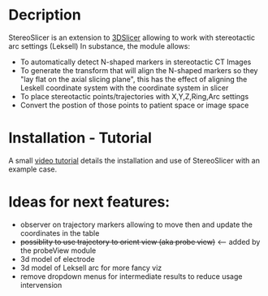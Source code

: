 # Decription
StereoSlicer is an extension to [3DSlicer](https://www.slicer.org/) allowing to work with stereotactic arc settings (Leksell)
In substance, the module allows:
- To automatically detect N-shaped markers in stereotactic CT Images
- To generate the transform that will align the N-shaped markers so they "lay flat on the axial slicing plane", this has the effect of aligning the Leskell coordinate system with the coordinate system in slicer
- To place stereotactic points/trajectories with X,Y,Z,Ring,Arc settings
- Convert the postion of those points to patient space or image space

# Installation - Tutorial
A small [video tutorial](https://tube.switch.ch/videos/ZSYNlDwMgu) details the installation and use of StereoSlicer with an example case.

# Ideas for next features:

- observer on trajectory markers allowing to move then and update the coordinates in the table
- ~~possiblity to use trajectory to orient view (aka probe view)~~ <-- added by the probeView module
- 3d model of electrode
- 3d model of Leksell arc for more fancy viz
- remove dropdown menus for intermediate results to reduce usage intervension
